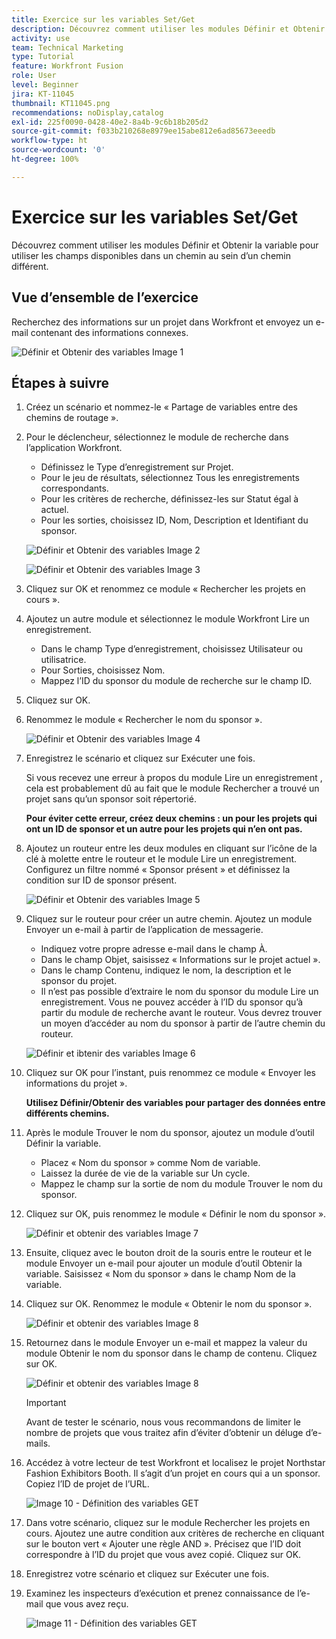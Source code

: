 ```yaml
---
title: Exercice sur les variables Set/Get
description: Découvrez comment utiliser les modules Définir et Obtenir la variable pour utiliser les champs disponibles dans un chemin au sein d’un chemin différent.
activity: use
team: Technical Marketing
type: Tutorial
feature: Workfront Fusion
role: User
level: Beginner
jira: KT-11045
thumbnail: KT11045.png
recommendations: noDisplay,catalog
exl-id: 225f0090-0428-40e2-8a4b-9c6b18b205d2
source-git-commit: f033b210268e8979ee15abe812e6ad85673eeedb
workflow-type: ht
source-wordcount: '0'
ht-degree: 100%

---
```


# Exercice sur les variables Set/Get

Découvrez comment utiliser les modules Définir et Obtenir la variable pour utiliser les champs disponibles dans un chemin au sein d’un chemin différent.

## Vue d’ensemble de l’exercice

Recherchez des informations sur un projet dans Workfront et envoyez un e-mail contenant des informations connexes.

![Définir et Obtenir des variables Image 1](../12-exercises/assets/set-get-variables-walkthrough-1.png)

## Étapes à suivre

1. Créez un scénario et nommez-le « Partage de variables entre des chemins de routage ».
1. Pour le déclencheur, sélectionnez le module de recherche dans l’application Workfront.

   + Définissez le Type d’enregistrement sur Projet.
   + Pour le jeu de résultats, sélectionnez Tous les enregistrements correspondants.
   + Pour les critères de recherche, définissez-les sur Statut égal à actuel.
   + Pour les sorties, choisissez ID, Nom, Description et Identifiant du sponsor.

   ![Définir et Obtenir des variables Image 2](../12-exercises/assets/set-get-variables-walkthrough-2.png)

   ![Définir et Obtenir des variables Image 3](../12-exercises/assets/set-get-variables-walkthrough-3.png)

1. Cliquez sur OK et renommez ce module « Rechercher les projets en cours ».
1. Ajoutez un autre module et sélectionnez le module Workfront Lire un enregistrement.

   + Dans le champ Type d’enregistrement, choisissez Utilisateur ou utilisatrice.
   + Pour Sorties, choisissez Nom.
   + Mappez l’ID du sponsor du module de recherche sur le champ ID.

1. Cliquez sur OK.
1. Renommez le module « Rechercher le nom du sponsor ».

   ![Définir et Obtenir des variables Image 4](../12-exercises/assets/set-get-variables-walkthrough-4.png)

1. Enregistrez le scénario et cliquez sur Exécuter une fois.

   Si vous recevez une erreur à propos du module Lire un enregistrement , cela est probablement dû au fait que le module Rechercher a trouvé un projet sans qu’un sponsor soit répertorié.

   **Pour éviter cette erreur, créez deux chemins : un pour les projets qui ont un ID de sponsor et un autre pour les projets qui n’en ont pas.**

1. Ajoutez un routeur entre les deux modules en cliquant sur l’icône de la clé à molette entre le routeur et le module Lire un enregistrement. Configurez un filtre nommé « Sponsor présent » et définissez la condition sur ID de sponsor présent.

   ![Définir et Obtenir des variables Image 5](../12-exercises/assets/set-get-variables-walkthrough-5.png)

1. Cliquez sur le routeur pour créer un autre chemin. Ajoutez un module Envoyer un e-mail à partir de l’application de messagerie.

   + Indiquez votre propre adresse e-mail dans le champ À.
   + Dans le champ Objet, saisissez « Informations sur le projet actuel ».
   + Dans le champ Contenu, indiquez le nom, la description et le sponsor du projet.
   + Il n’est pas possible d’extraire le nom du sponsor du module Lire un enregistrement. Vous ne pouvez accéder à l’ID du sponsor qu’à partir du module de recherche avant le routeur. Vous devrez trouver un moyen d’accéder au nom du sponsor à partir de l’autre chemin du routeur.

   ![Définir et ibtenir des variables Image 6](../12-exercises/assets/set-get-variables-walkthrough-6.png)

1. Cliquez sur OK pour l’instant, puis renommez ce module « Envoyer les informations du projet ».

   **Utilisez Définir/Obtenir des variables pour partager des données entre différents chemins.**

1. Après le module Trouver le nom du sponsor, ajoutez un module d’outil Définir la variable.

   + Placez « Nom du sponsor » comme Nom de variable.
   + Laissez la durée de vie de la variable sur Un cycle.
   + Mappez le champ sur la sortie de nom du module Trouver le nom du sponsor.

1. Cliquez sur OK, puis renommez le module « Définir le nom du sponsor ».

   ![Définir et obtenir des variables Image 7](../12-exercises/assets/set-get-variables-walkthrough-7.png)

1. Ensuite, cliquez avec le bouton droit de la souris entre le routeur et le module Envoyer un e-mail pour ajouter un module d’outil Obtenir la variable. Saisissez « Nom du sponsor » dans le champ Nom de la variable.
1. Cliquez sur OK. Renommez le module « Obtenir le nom du sponsor ».

   ![Définir et obtenir des variables Image 8](../12-exercises/assets/set-get-variables-walkthrough-8.png)

1. Retournez dans le module Envoyer un e-mail et mappez la valeur du module Obtenir le nom du sponsor dans le champ de contenu. Cliquez sur OK.

   ![Définir et obtenir des variables Image 8](../12-exercises/assets/set-get-variables-walkthrough-8.png)

   >[!IMPORTANT]
   >
   >Avant de tester le scénario, nous vous recommandons de limiter le nombre de projets que vous traitez afin d’éviter d’obtenir un déluge d’e-mails.

1. Accédez à votre lecteur de test Workfront et localisez le projet Northstar Fashion Exhibitors Booth. Il s’agit d’un projet en cours qui a un sponsor. Copiez l’ID de projet de l’URL.

   ![ Image 10 - Définition des variables GET](../12-exercises/assets/set-get-variables-walkthrough-10.png)

1. Dans votre scénario, cliquez sur le module Rechercher les projets en cours. Ajoutez une autre condition aux critères de recherche en cliquant sur le bouton vert « Ajouter une règle AND ». Précisez que l’ID doit correspondre à l’ID du projet que vous avez copié. Cliquez sur OK.
1. Enregistrez votre scénario et cliquez sur Exécuter une fois.
1. Examinez les inspecteurs d’exécution et prenez connaissance de l’e-mail que vous avez reçu.

   ![ Image 11 - Définition des variables GET](../12-exercises/assets/set-get-variables-walkthrough-11.png)
